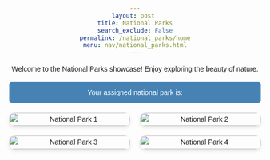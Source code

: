 ```yaml
---
layout: post 
title: National Parks
search_exclude: False
permalink: /national_parks/home
menu: nav/national_parks.html
---
```


Welcome to the National Parks showcase! Enjoy exploring the beauty of nature.

<style>
/* Inline CSS for styling */
body {
    font-family: Arial, sans-serif;
    line-height: 1.6;
    text-align: center;
}

h1 {
    color: #2E8B57;
    font-size: 2.5em;
    margin-bottom: 10px;
}

h2 {
    color: #4682B4;
    font-size: 1.8em;
    margin-bottom: 20px;
}

.grid {
    display: grid;
    grid-template-columns: repeat(2, 1fr);
    gap: 20px;
    justify-items: center;
    margin: 20px 0;
}

.grid img {
    width: 100%;
    max-width: 300px;
    border-radius: 10px;
    box-shadow: 0px 4px 6px rgba(0, 0, 0, 0.1);
}

.bar {
    background-color: #4682B4;
    color: white;
    padding: 10px;
    border-radius: 5px;
    margin-bottom: 20px;
}
</style>

<div class="bar">Your assigned national park is:</div>

<div class="grid">
    <img src="path_to_image1.jpg" alt="National Park 1">
    <img src="path_to_image2.jpg" alt="National Park 2">
    <img src="path_to_image3.jpg" alt="National Park 3">
    <img src="path_to_image4.jpg" alt="National Park 4">
</div>
